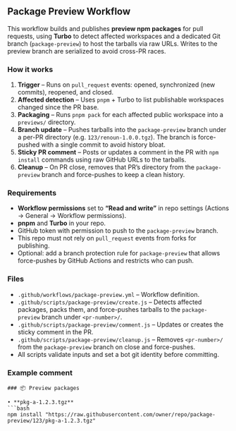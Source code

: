 ## Package Preview Workflow

This workflow builds and publishes **preview npm packages** for pull requests, using **Turbo** to detect affected workspaces and a dedicated Git branch (`package-preview`) to host the tarballs via raw URLs. Writes to the preview branch are serialized to avoid cross-PR races.

### How it works

1. **Trigger** – Runs on `pull_request` events: opened, synchronized (new commits), reopened, and closed.
2. **Affected detection** – Uses `pnpm` + Turbo to list publishable workspaces changed since the PR base.
3. **Packaging** – Runs `pnpm pack` for each affected public workspace into a `previews/` directory.
4. **Branch update** – Pushes tarballs into the `package-preview` branch under a per-PR directory (e.g. `123/renoun-1.0.0.tgz`). The branch is force-pushed with a single commit to avoid history bloat.
5. **Sticky PR comment** – Posts or updates a comment in the PR with `npm install` commands using raw GitHub URLs to the tarballs.
6. **Cleanup** – On PR close, removes that PR’s directory from the `package-preview` branch and force-pushes to keep a clean history.

### Requirements

- **Workflow permissions** set to **“Read and write”** in repo settings (Actions → General → Workflow permissions).
- **pnpm** and **Turbo** in your repo.
- GitHub token with permission to push to the `package-preview` branch.
- This repo must not rely on `pull_request` events from forks for publishing.
- Optional: add a branch protection rule for `package-preview` that allows force-pushes by GitHub Actions and restricts who can push.

### Files

- `.github/workflows/package-preview.yml` – Workflow definition.
- `.github/scripts/package-preview/create.js` – Detects affected packages, packs them, and force-pushes tarballs to the `package-preview` branch under `<pr-number>/`.
- `.github/scripts/package-preview/comment.js` – Updates or creates the sticky comment in the PR.
- `.github/scripts/package-preview/cleanup.js` – Removes `<pr-number>/` from the `package-preview` branch on close and force-pushes.
- All scripts validate inputs and set a bot git identity before committing.

### Example comment

````
### 📦 Preview packages

• **pkg-a-1.2.3.tgz**
```bash
npm install "https://raw.githubusercontent.com/owner/repo/package-preview/123/pkg-a-1.2.3.tgz"
````
